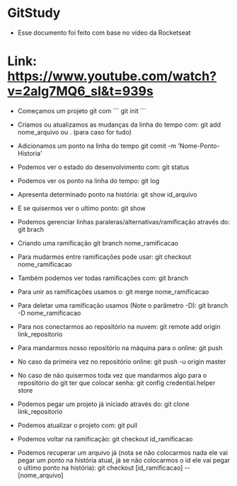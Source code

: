 # GitStudy

- Esse documento foi feito com base no vídeo da Rocketseat
# Link: **https://www.youtube.com/watch?v=2alg7MQ6_sI&t=939s**

- Começamos um projeto git com
´´´ git init ´´´

- Criamos ou atualizamos as mudanças da linha do tempo com:
git add nome_arquivo ou . (para caso for tudo)

- Adicionamos um ponto na linha do tempo
git comit -m 'Nome-Ponto-Historia'

- Podemos ver o estado do desenvolvimento com:
git status

- Podemos ver os ponto na linha do tempo:
git log

- Apresenta determinado ponto na história:
git show id_arquivo

- E se quisermos ver o ultimo ponto:
git show

- Podemos gerenciar linhas paraleras/alternativas/ramificação através do:
git brach

- Criando uma ramificação
git branch nome_ramificacao

- Para mudarmos entre ramificações pode usar:
git checkout nome_ramificacao

- Também podemos ver todas ramificações com:
git branch

- Para unir as ramificações usamos o:
git merge nome_ramificacao

- Para deletar uma ramificação usamos (Note o parâmetro -D):
git branch -D nome_ramificacao

- Para nos conectarmos ao repositório na nuvem:
git remote add origin link_repositorio

- Para mandarmos nosso repositório na máquina para o online:
git push
- No caso da primeira vez no repositório online:
git push -u origin master

- No caso de não quisermos toda vez que mandarmos algo para o repositório do git ter que colocar senha:
git config credential.helper store

- Podemos pegar um projeto já iniciado através do:
git clone link_repositorio

- Podemos atualizar o projeto com:
git pull

- Podemos voltar na ramificação:
git checkout id_ramificacao

- Podemos recuperar um arquivo já (nota se não colocarmos nada ele vai pegar um ponto na história atual, já se não 
colocarmos o id ele vai pegar o ultimo ponto na história):
git checkout [id_ramificacao] -- [nome_arquivo]
